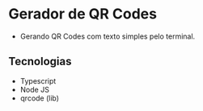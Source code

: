 # Gerador de QR Codes

- Gerando QR Codes com texto simples pelo terminal.

## Tecnologias

- Typescript
- Node JS
- qrcode (lib)